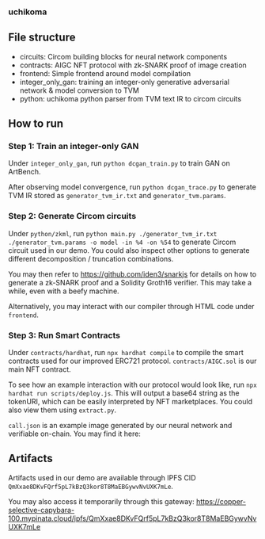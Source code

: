 ### uchikoma

## File structure
- circuits: Circom building blocks for neural network components
- contracts: AIGC NFT protocol with zk-SNARK proof of image creation
- frontend: Simple frontend around model compilation
- integer_only_gan: training an integer-only generative adversarial network & model conversion to TVM
- python: uchikoma python parser from TVM text IR to circom circuits


## How to run

### Step 1: Train an integer-only GAN

Under `integer_only_gan`, run `python dcgan_train.py` to train GAN on ArtBench.

After observing model convergence, run `python dcgan_trace.py` to generate TVM IR stored as `generator_tvm_ir.txt` and `generator_tvm.params`.

### Step 2: Generate Circom circuits

Under `python/zkml`, run `python main.py ./generator_tvm_ir.txt ./generator_tvm.params -o model -in %4 -on %54` to generate Circom circuit used in our demo. You could also inspect other options to generate different decomposition / truncation combinations.

You may then refer to https://github.com/iden3/snarkjs for details on how to generate a zk-SNARK proof and a Solidity Groth16 verifier. This may take a while, even with a beefy machine.

Alternatively, you may interact with our compiler through HTML code under `frontend`.

### Step 3: Run Smart Contracts

Under `contracts/hardhat`, run `npx hardhat compile` to compile the smart contracts used for our improved ERC721 protocol. `contracts/AIGC.sol` is our main NFT contract.

To see how an example interaction with our protocol would look like, run `npx hardhat run scripts/deploy.js`. This will output a base64 string as the tokenURI, which can be easily interpreted by NFT marketplaces. You could also view them using `extract.py`. 

`call.json` is an example image generated by our neural network and verifiable on-chain. You may find it here: 

## Artifacts

Artifacts used in our demo are available through IPFS CID `QmXxae8DKvFQrf5pL7kBzQ3kor8T8MaEBGywvNvUXK7mLe`. 

You may also access it temporarily through this gateway: https://copper-selective-capybara-100.mypinata.cloud/ipfs/QmXxae8DKvFQrf5pL7kBzQ3kor8T8MaEBGywvNvUXK7mLe